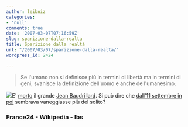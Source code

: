 ```yaml
---
author: leibniz
categories:
- 'null'
comments: true
date: '2007-03-07T07:16:59Z'
slug: sparizione-dalla-realta
title: Sparizione dalla realtà
url: "/2007/03/07/sparizione-dalla-realta/"
wordpress_id: 2424

---
```

> Se l'umano non si definisce più in termini di libertà ma in termini di geni, svanisce la definizione dell'uomo e anche dell'umanesimo.


![](https://www.die-grenze.com/sonstige_bilder/baudrillard.gif)E' [morto](https://www.france24.com/france24Public/fr/nouvelles/france/20070307-baudrillard-mort.html) il grande [Jean Baudrillard](https://it.wikipedia.org/wiki/Jean_Baudrillard). Si può dire che [dall'11 settembre in poi](https://www.internetbookshop.it/libro/WBCO4RTR491T7OH/BAUDRILLARD_JEAN/LO_SPIRITO_DEL_TERRORISMO.html?shop=1) sembrava vaneggiasse più del solito?


### France24 - Wikipedia - Ibs
